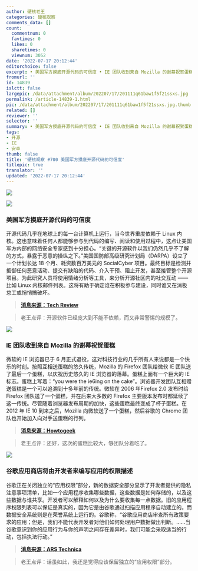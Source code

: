 ```yaml
---
author: 硬核老王
categories: 硬核观察
comments_data: []
count:
  commentnum: 0
  favtimes: 0
  likes: 0
  sharetimes: 0
  viewnum: 3052
date: '2022-07-17 20:12:44'
editorchoice: false
excerpt: • 美国军方摸底开源代码的可信度 • IE 团队收到来自 Mozilla 的谢幕祝贺蛋糕 • 谷歌应用商店将由开发者来编写应用的权限描述
fromurl: ''
id: 14839
islctt: false
largepic: /data/attachment/album/202207/17/201111q61baw1f5f21ssxs.jpg
permalink: /article-14839-1.html
pic: /data/attachment/album/202207/17/201111q61baw1f5f21ssxs.jpg.thumb.jpg
related: []
reviewer: ''
selector: ''
summary: • 美国军方摸底开源代码的可信度 • IE 团队收到来自 Mozilla 的谢幕祝贺蛋糕 • 谷歌应用商店将由开发者来编写应用的权限描述
tags:
- 开源
- IE
- 安卓
thumb: false
title: '硬核观察 #700 美国军方摸底开源代码的可信度'
titlepic: true
translator: ''
updated: '2022-07-17 20:12:44'
---
```


![](/data/attachment/album/202207/17/201111q61baw1f5f21ssxs.jpg)


![](/data/attachment/album/202207/17/201124qno9wve9sv9aqj9p.jpg)


### 美国军方摸底开源代码的可信度


开源代码几乎在地球上的每一台计算机上运行，当今世界重度依赖于 Linux 内核。这也意味着任何人都能够参与到代码的编写、阅读和使用过程中，这点让美国军方内部的网络安全专家感到十分担心。“关键的开源软件以我们仍然几乎不了解的方式，暴露于恶意的操纵之下。”美国国防部高级研究计划局（DARPA）设立了一个计划长达 18 个月、耗资数百万美元的 SocialCyber 项目。最终目标是检测并抵御任何恶意活动、提交有缺陷的代码、介入干预、阻止开发，甚至接管整个开源项目。为此研究人员将使用情绪分析等工具，来分析开源社区内的社交互动 —— 比如 Linux 内核邮件列表。这将有助于确定谁在积极参与建设，同时谁又在消极怠工或悄悄搞破坏。



> 
> **[消息来源：Tech Review](https://www.technologyreview.com/2022/07/14/1055894/us-military-sofware-linux-kernel-open-source/)**
> 
> 
> 



> 
> 老王点评：开源软件已经庞大到不能不依赖，而又非常警惕的规模了。
> 
> 
> 


![](/data/attachment/album/202207/17/201141e85cx1qk15ibqn71.jpg)


### IE 团队收到来自 Mozilla 的谢幕祝贺蛋糕


微软的 IE 浏览器已于 6 月正式退役，这对科技行业的几乎所有人来说都是一个快乐的时刻。按照互相送蛋糕的悠久传统，Mozilla 的 Firefox 团队给微软 IE 团队送了最后一个蛋糕，以庆祝历史悠久的 IE 浏览器的落幕。蛋糕上面有一个巨大的 IE 标志。蛋糕上写着：“you were the ie6ing on the cake”。浏览器开发团队互相赠送蛋糕是一个可以追溯到十多年前的传统。微软在 2006 年Firefox 2.0 发布时给 Firefox 团队送了一个蛋糕，并在后来大多数的 Firefox 主要版本发布时都延续了这一传统。尽管随着浏览器发布周期的加快，这些蛋糕最终变成了杯子蛋糕。在 2012 年 IE 10 到来之后，Mozilla 向微软送了一个蛋糕，然后谷歌的 Chrome 团队也开始加入向对手送蛋糕的行列。



> 
> **[消息来源：Howtogeek](https://www.howtogeek.com/817409/mozilla-sent-microsoft-a-cake-for-internet-explorers-death/)**
> 
> 
> 



> 
> 老王点评：还好，这次的蛋糕比较大，够团队分着吃了。
> 
> 
> 


![](/data/attachment/album/202207/17/201154voqec2seggow5hyo.jpg)


### 谷歌应用商店将由开发者来编写应用的权限描述


谷歌正在关闭独立的“应用权限”部分，新的数据安全部分显示了开发者提供的隐私注意事项清单，比如一个应用程序收集哪些数据，这些数据是如何存储的，以及这些数据与谁共享。开发者可以解释如何以及为什么要收集每一点数据。旧的应用程序权限列表可以保证是真实的，因为它是由谷歌通过扫描应用程序自动建立的。而数据安全系统则是在荣誉系统上运行的。谷歌称，“谷歌应用商店审查所有政策要求的应用；但是，我们不能代表开发者对他们如何处理用户数据做出判断。……当谷歌意识到你的应用行为与你的声明之间存在差异时，我们可能会采取适当的行动，包括执法行动。”



> 
> **[消息来源：ARS Technica](https://arstechnica.com/gadgets/2022/07/google-plays-new-privacy-section-actually-hides-app-permissions/)**
> 
> 
> 



> 
> 老王点评：话虽如此，我还是觉得应该保留独立的“应用权限”部分。
> 
> 
>